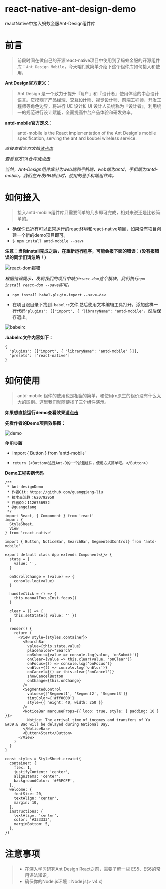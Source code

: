 # react-native-ant-design-demo
reactNative中接入蚂蚁金服Ant-Design组件库

# 前言
> 前段时间在做自己的开源react-native项目中使用到了蚂蚁金服的开源组件库：`Ant Design Mobile`，今天咱们就简单介绍下这个组件库如何接入和使用。

**Ant Design官方定义：**
> Ant Design 是一个致力于提升『用户』和『设计者』使用体验的中台设计语言。它模糊了产品经理、交互设计师、视觉设计师、前端工程师、开发工程师等角色边界，将进行 UE 设计和 UI 设计人员统称为『设计者』，利用统一的规范进行设计赋能，全面提高中台产品体验和研发效率。

**antd-mobile官方定义：**
> antd-mobile is the React implementation of the Ant Design's mobile specification, serving the ant and koubei wireless service.

*直接查看官方文档[请点击](https://mobile.ant.design/docs/react/introduce#Applicable-Scenes)*

*查看官方Git仓库[请点击](https://github.com/ant-design/ant-design)*

*当然，Ant-Design组件库分为web端和手机端，web端为antd，手机端为antd-mobile。我们在开发RN项目时，使用的是手机端组件库。*

# 如何接入
> 接入antd-mobile组件库只需要简单的几步即可完成，相对来说还是比较简单的。

* 确保你已近有可以正常运行的react环境和react-native项目，如果没有项目创建一个新的demo项目即可。
* `$ npm install antd-mobile --save`

**注意：当你install完成之后，在重新运行程序，可能会报下面的错误：(没有报错误的同学们请忽略！)**

![react-dom报错](http://upload-images.jianshu.io/upload_images/6342050-3cbe9fe4b7128d14.jpg?imageMogr2/auto-orient/strip%7CimageView2/2/w/1240)

*根据错误提示，发现我们的项目中缺少`react-dom`这个模块，我们执行`npm install react-dom --save`即可。*

* `npm install babel-plugin-import --save-dev`

* 在项目跟目录下找到`.babelrc`文件,然后使用文本编辑工具打开，添加这样一行代码` "plugins": [["import", { "libraryName": "antd-mobile" `，然后保存退出。

![babelrc](http://upload-images.jianshu.io/upload_images/6342050-a543a978d167ca72.jpg?imageMogr2/auto-orient/strip%7CimageView2/2/w/1240)

**.babelrc文件内容如下：**

```
{
  "plugins": [["import", { "libraryName": "antd-mobile" }]],
  "presets": ["react-native"]
}

```

# 如何使用
> antd-mobile 组件的使用也是相当的简单，和使用rn原生的组价没有什么太大的区别。这里我们就随便找了三个组件演示。

**如果想直接运行demo查看效果[请点击](https://github.com/guangqiang-liu/react-native-ant-design-demo)**

**先看作者的Demo项目效果图：**

![demo](http://upload-images.jianshu.io/upload_images/6342050-0e877c2db860278d.jpg?imageMogr2/auto-orient/strip%7CimageView2/2/w/1240)

**使用步骤**

* import { Button } from 'antd-mobile'

* ``` return (<Button>这是Ant-D的一个按钮组件，使用方式简单吧。</Button>) ```

**Demo工程实例代码**

```
/**
 * Ant-designDemo
 * 作者Git：https://github.com/guangqiang-liu
 * 技术交流群：620792950
 * 作者QQ：1126756952
 * @guangqiang
 */
import React, { Component } from 'react'
import {
  StyleSheet,
  View
} from 'react-native'

import { Button, NoticeBar, SearchBar, SegmentedControl} from 'antd-mobile'

export default class App extends Component<{}> {
  state = {
    value: '',
  }
  
  onScrollChange = (value) => {
    console.log(value)
  }

  handleClick = () => {
    this.manualFocusInst.focus()
  }

  clear = () => {
    this.setState({ value: '' })
  }

  render() {
    return (
      <View style={styles.container}>
        <SearchBar
          value={this.state.value}
          placeholder="Search"
          onSubmit={value => console.log(value, 'onSubmit')}
          onClear={value => this.clear(value, 'onClear')}
          onFocus={() => console.log('onFocus')}
          onBlur={() => console.log('onBlur')}
          onCancel={() => this.clear('onCancel')}
          showCancelButton
          onChange={this.onChange}
        />
        <SegmentedControl
          values={['Segment1', 'Segment2', 'Segment3']}
          tintColor={'#ff0000'}
          style={{ height: 40, width: 250 }}
        />
        <NoticeBar marqueeProps={{ loop: true, style: { padding: 10 } }}>
          Notice: The arrival time of incomes and transfers of Yu &#39;E Bao will be delayed during National Day.
        </NoticeBar>
        <Button>Start</Button>
      </View>
    )
  }
}

const styles = StyleSheet.create({
  container: {
    flex: 1,
    justifyContent: 'center',
    alignItems: 'center',
    backgroundColor: '#F5FCFF',
  },
  welcome: {
    fontSize: 20,
    textAlign: 'center',
    margin: 10,
  },
  instructions: {
    textAlign: 'center',
    color: '#333333',
    marginBottom: 5,
  },
})
```

# 注意事项
> * 在深入学习研究Ant Design React之前，需要了解一些 ES5、ES6的常用语法知识。
> * 确保你的Node.js环境：Node.js(> v4.x)
